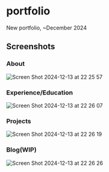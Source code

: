 # portfolio

New portfolio, ~December 2024

## Screenshots

### About

![Screen Shot 2024-12-13 at 22 25 57](https://github.com/user-attachments/assets/fb5f18b5-2268-4761-812c-562fa6f4dff4)

### Experience/Education

![Screen Shot 2024-12-13 at 22 26 07](https://github.com/user-attachments/assets/7d4b0aec-72b3-427d-8af6-6ae289684629)

### Projects

![Screen Shot 2024-12-13 at 22 26 19](https://github.com/user-attachments/assets/d673226f-d7cc-4e14-b059-268d39878e23)

### Blog(WIP)

![Screen Shot 2024-12-13 at 22 26 26](https://github.com/user-attachments/assets/1ea68bad-149c-4ec1-923e-0e74838e4f14)
